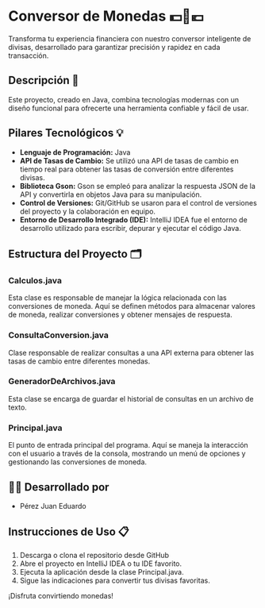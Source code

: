 # Conversor de Monedas 💵💱💶

Transforma tu experiencia financiera con nuestro conversor inteligente de divisas, desarrollado para garantizar precisión y rapidez en cada transacción.

## Descripción 📝

Este proyecto, creado en Java, combina tecnologías modernas con un diseño funcional para ofrecerte una herramienta confiable y fácil de usar.

## Pilares Tecnológicos 💡

- **Lenguaje de Programación:** Java
- **API de Tasas de Cambio:** Se utilizó una API de tasas de cambio en tiempo real para obtener las tasas de conversión entre diferentes divisas.
- **Biblioteca Gson:** Gson se empleó para analizar la respuesta JSON de la API y convertirla en objetos Java para su manipulación.
- **Control de Versiones:** Git/GitHub se usaron para el control de versiones del proyecto y la colaboración en equipo.
- **Entorno de Desarrollo Integrado (IDE):** IntelliJ IDEA fue el entorno de desarrollo utilizado para escribir, depurar y ejecutar el código Java.

## Estructura del Proyecto 🗂️

### Calculos.java

Esta clase es responsable de manejar la lógica relacionada con las conversiones de moneda. Aquí se definen métodos para almacenar valores de moneda, realizar conversiones y obtener mensajes de respuesta.

### ConsultaConversion.java

Clase responsable de realizar consultas a una API externa para obtener las tasas de cambio entre diferentes monedas.

### GeneradorDeArchivos.java

Esta clase se encarga de guardar el historial de consultas en un archivo de texto.

### Principal.java

El punto de entrada principal del programa. Aquí se maneja la interacción con el usuario a través de la consola, mostrando un menú de opciones y gestionando las conversiones de moneda.

## 👨‍💻 Desarrollado por
- Pérez Juan Eduardo

## Instrucciones de Uso 📋

1. Descarga o clona el repositorio desde GitHub
2. Abre el proyecto en IntelliJ IDEA o tu IDE favorito.
3. Ejecuta la aplicación desde la clase Principal.java.
4. Sigue las indicaciones para convertir tus divisas favoritas.

¡Disfruta convirtiendo monedas!
